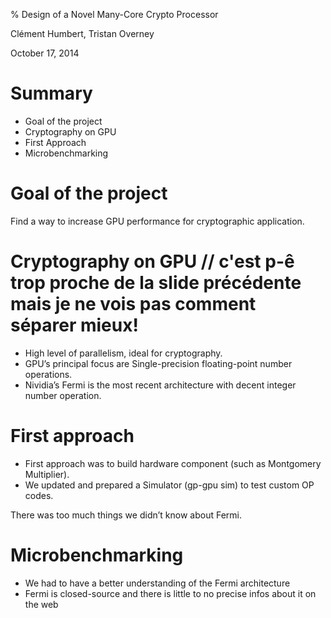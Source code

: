 % Design of a Novel Many-Core Crypto Processor

Clément Humbert, Tristan Overney

October 17, 2014

# Summary

* Goal of the project
* Cryptography on GPU
* First Approach
* Microbenchmarking


# Goal of the project

Find a way to increase GPU performance for cryptographic application.

# Cryptography on GPU // c'est p-ê trop proche de la slide précédente mais je ne vois pas comment séparer mieux!

* High level of parallelism, ideal for cryptography.
* GPU’s principal focus are Single-precision floating-point number operations.
* Nividia’s Fermi is the most recent architecture with decent integer number operation.

# First approach

* First approach was to build hardware component (such as Montgomery Multiplier).
* We updated and prepared a Simulator (gp-gpu sim) to test custom OP codes.

There was too much things we didn’t know about Fermi.

# Microbenchmarking

* We had to have a better understanding of the Fermi architecture
* Fermi is closed-source and there is little to no precise infos about it on the web

